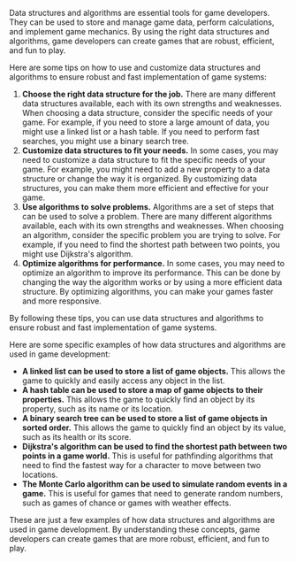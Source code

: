 Data structures and algorithms are essential tools for game developers. They can be used to store and manage game data, perform calculations, and implement game mechanics. By using the right data structures and algorithms, game developers can create games that are robust, efficient, and fun to play.

Here are some tips on how to use and customize data structures and algorithms to ensure robust and fast implementation of game systems:

1. **Choose the right data structure for the job.** There are many different data structures available, each with its own strengths and weaknesses. When choosing a data structure, consider the specific needs of your game. For example, if you need to store a large amount of data, you might use a linked list or a hash table. If you need to perform fast searches, you might use a binary search tree.
2. **Customize data structures to fit your needs.** In some cases, you may need to customize a data structure to fit the specific needs of your game. For example, you might need to add a new property to a data structure or change the way it is organized. By customizing data structures, you can make them more efficient and effective for your game.
3. **Use algorithms to solve problems.** Algorithms are a set of steps that can be used to solve a problem. There are many different algorithms available, each with its own strengths and weaknesses. When choosing an algorithm, consider the specific problem you are trying to solve. For example, if you need to find the shortest path between two points, you might use Dijkstra's algorithm.
4. **Optimize algorithms for performance.** In some cases, you may need to optimize an algorithm to improve its performance. This can be done by changing the way the algorithm works or by using a more efficient data structure. By optimizing algorithms, you can make your games faster and more responsive.

By following these tips, you can use data structures and algorithms to ensure robust and fast implementation of game systems.

Here are some specific examples of how data structures and algorithms are used in game development:

- **A linked list can be used to store a list of game objects.** This allows the game to quickly and easily access any object in the list.
- **A hash table can be used to store a map of game objects to their properties.** This allows the game to quickly find an object by its property, such as its name or its location.
- **A binary search tree can be used to store a list of game objects in sorted order.** This allows the game to quickly find an object by its value, such as its health or its score.
- **Dijkstra's algorithm can be used to find the shortest path between two points in a game world.** This is useful for pathfinding algorithms that need to find the fastest way for a character to move between two locations.
- **The Monte Carlo algorithm can be used to simulate random events in a game.** This is useful for games that need to generate random numbers, such as games of chance or games with weather effects.

These are just a few examples of how data structures and algorithms are used in game development. By understanding these concepts, game developers can create games that are more robust, efficient, and fun to play.